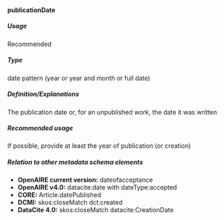 #### publicationDate
##### Usage
Recommended
##### Type
date pattern (year or year and month or full date)
##### Definition/Explanations
The publication date or, for an unpublished work, the date it was written
##### Recommended usage
If possible, provide at least the year of publication (or creation)
##### Relation to other metadata schema elements
* **OpenAIRE current version:** dateofacceptance
* **OpenAIRE v4.0:** datacite:date with dateType:accepted
* **CORE:** Article.datePublished
* **DCMI:** skos:closeMatch dct:created
* **DataCite 4.0:** skos:closeMatch datacite:CreationDate

